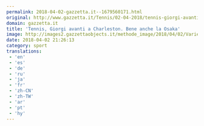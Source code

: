 ```yaml
---
permalink: 2018-04-02-gazzetta.it--1679560171.html
original: http://www.gazzetta.it/Tennis/02-04-2018/tennis-giorgi-avanti-charleston-bene-anche-osaka-260212350185.shtml
domain: gazzetta.it
title: 'Tennis, Giorgi avanti a Charleston. Bene anche la Osaka'
image: http://images2.gazzettaobjects.it/methode_image/2018/04/02/Varie/Foto%20Varie%20-%20Trattate/9bf324ca14d77a9a424b94e259914188_169_xl.jpg
date: 2018-04-02 21:26:13
category: sport
translations: 
 - 'en'
 - 'es'
 - 'de'
 - 'ru'
 - 'ja'
 - 'fr'
 - 'zh-CN'
 - 'zh-TW'
 - 'ar'
 - 'pt'
 - 'hy'
---
```


